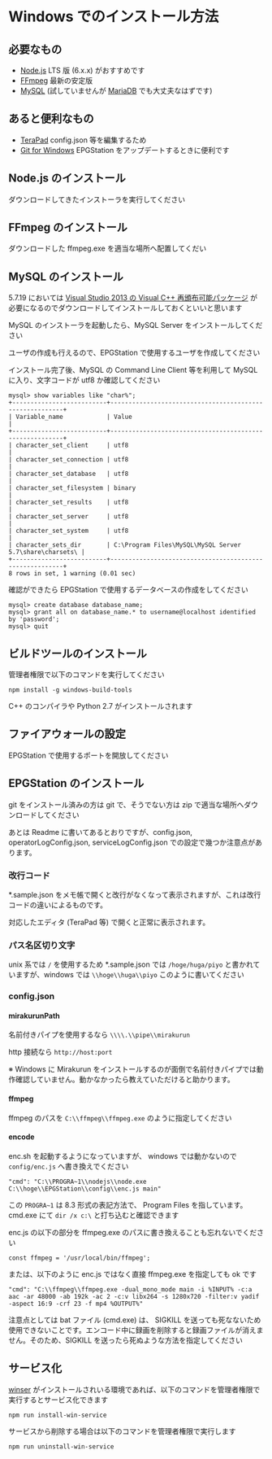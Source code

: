 Windows でのインストール方法
===

## 必要なもの

* [Node.js](https://nodejs.org/ja/) LTS 版 (6.x.x) がおすすめです
* [FFmpeg](http://ffmpeg.org/download.html) 最新の安定版
* [MySQL](https://dev.mysql.com/) (試していませんが [MariaDB](https://mariadb.org/) でも大丈夫なはずです)

## あると便利なもの

* [TeraPad](http://www5f.biglobe.ne.jp/~t-susumu/) config.json 等を編集するため
* [Git for Windows](https://git-for-windows.github.io/) EPGStation をアップデートするときに便利です

## Node.js のインストール

ダウンロードしてきたインストーラを実行してください

## FFmpeg のインストール

ダウンロードした ffmpeg.exe を適当な場所へ配置してくだい

## MySQL のインストール

5.7.19 においては [ Visual Studio 2013 の Visual C++ 再頒布可能パッケージ](https://www.microsoft.com/ja-jp/download/details.aspx?id=40784) が必要になるのでダウンロードしてインストールしておくといいと思います

MySQL のインストーラを起動したら、MySQL Server をインストールしてください

ユーザの作成も行えるので、EPGStation で使用するユーザを作成してください

インストール完了後、MySQL の Command Line Client 等を利用して MySQL に入り、文字コードが utf8 か確認してください

```
mysql> show variables like "char%";
+--------------------------+---------------------------------------------------------+
| Variable_name            | Value                                                   |
+--------------------------+---------------------------------------------------------+
| character_set_client     | utf8                                                    |
| character_set_connection | utf8                                                    |
| character_set_database   | utf8                                                    |
| character_set_filesystem | binary                                                  |
| character_set_results    | utf8                                                    |
| character_set_server     | utf8                                                    |
| character_set_system     | utf8                                                    |
| character_sets_dir       | C:\Program Files\MySQL\MySQL Server 5.7\share\charsets\ |
+--------------------------+---------------------------------------------------------+
8 rows in set, 1 warning (0.01 sec)
```

確認ができたら EPGStation で使用するデータベースの作成をしてください

```
mysql> create database database_name;
mysql> grant all on database_name.* to username@localhost identified by 'password';
mysql> quit
```

## ビルドツールのインストール

管理者権限で以下のコマンドを実行してください

```
npm install -g windows-build-tools
```
C++ のコンパイラや Python 2.7 がインストールされます

## ファイアウォールの設定
EPGStation で使用するポートを開放してください

## EPGStation のインストール

git をインストール済みの方は git で、そうでない方は zip で適当な場所へダウンロードしてください

あとは Readme に書いてあるとおりですが、config.json, operatorLogConfig.json, serviceLogConfig.json での設定で幾つか注意点があります。

### 改行コード

*.sample.json をメモ帳で開くと改行がなくなって表示されますが、これは改行コードの違いによるものです。

対応したエディタ (TeraPad 等) で開くと正常に表示されます。

### パス名区切り文字

unix 系では ```/``` を使用するため *.sample.json では ```/hoge/huga/piyo``` と書かれていますが、windows では ```\\hoge\\huga\\piyo``` このように書いてください

### config.json

#### mirakurunPath

名前付きパイプを使用するなら ```\\\\.\\pipe\\mirakurun```

http 接続なら ```http://host:port```

※ Windows に Mirakurun をインストールするのが面倒で名前付きパイプでは動作確認していません。動かなかったら教えていただけると助かります。

#### ffmpeg

ffmpeg のパスを ```C:\\ffmpeg\\ffmpeg.exe``` のように指定してください

#### encode

enc.sh を起動するようになっていますが、 windows では動かないので ```config/enc.js``` へ書き換えでください

```
"cmd": "C:\\PROGRA~1\\nodejs\\node.exe C:\\hoge\\EPGStation\\config\\enc.js main"
```

この ```PROGRA~1``` は 8.3 形式の表記方法で、 Program Files を指しています。cmd.exe にて ```dir /x c:\``` と打ち込むと確認できます

enc.js の以下の部分を ffmpeg.exe のパスに書き換えることも忘れないでください

```
const ffmpeg = '/usr/local/bin/ffmpeg';
```

または、以下のように enc.js ではなく直接 ffmpeg.exe を指定しても ok です

```
"cmd": "C:\\ffmpeg\\ffmpeg.exe -dual_mono_mode main -i %INPUT% -c:a aac -ar 48000 -ab 192k -ac 2 -c:v libx264 -s 1280x720 -filter:v yadif -aspect 16:9 -crf 23 -f mp4 %OUTPUT%"
```

注意点としては bat ファイル (cmd.exe) は、 SIGKILL を送っても死なないため使用できないことです。エンコード中に録画を削除すると録画ファイルが消えません。そのため、SIGKILL を送ったら死ぬような方法を指定してください

## サービス化

[winser](https://github.com/jfromaniello/winser) がインストールされいる環境であれば、以下のコマンドを管理者権限で実行するとサービス化できます

```
npm run install-win-service
```

サービスから削除する場合は以下のコマンドを管理者権限で実行します

```
npm run uninstall-win-service
```